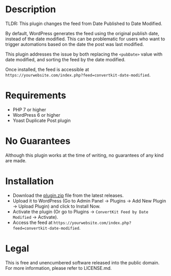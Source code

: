 # Description

TLDR: This plugin changes the feed from Date Published to Date Modified.

By default, WordPress generates the feed using the original publish date, instead of the date modified. This can be 
problematic for users who want to trigger automations based on the date the post was last modified.

This plugin addresses the issue by both replacing the `<pubDate>` value with date modified, and sorting the feed by the
date modified.

Once installed, the feed is accessible at `https://yourwebsite.com/index.php?feed=convertkit-date-modified`.

# Requirements
- PHP 7 or higher
- WordPress 6 or higher
- Yoast Duplicate Post plugin

# No Guarantees
Although this plugin works at the time of writing, no guarantees of any kind are made.

# Installation

- Download the [plugin.zip](https://github.com/momsdish-corp/public-wp-convertkit-feed-date-modified/releases/latest/download/plugin.zip) file from the latest releases.
- Upload it to WordPress (Go to Admin Panel -> Plugins -> Add New Plugin -> Upload Plugin) and click to Install Now.
- Activate the plugin (Or go to Plugins -> `ConvertKit Feed by Date Modified` -> Activate).
- Access the feed at `https://yourwebsite.com/index.php?feed=convertkit-date-modified`.

# Legal

This is free and unencumbered software released into the public domain. For more information, please refer to
LICENSE.md.
